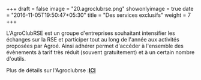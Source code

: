 +++
draft = false
image = "20.agroclubrse.png"
showonlyimage = true
date = "2016-11-05T19:50:47+05:30"
title = "Des services exclusifs"
weight = 7
+++

<!--more-->

L'AgroClubRSE est un groupe d'entreprises souhaitant intensifier les échanges sur la RSE et participer tout au long de l'année aux activités proposées par Agroé. Ainsi adhérer permet d'accéder à l'ensemble des évènements à tarif très réduit (souvent gratuitement) et à un certain nombre d'outils.

Plus de détails sur l'Agroclubrse :[**ICI**](https://angry-pare-e850aa.netlify.com/agroclubrse-post/)

